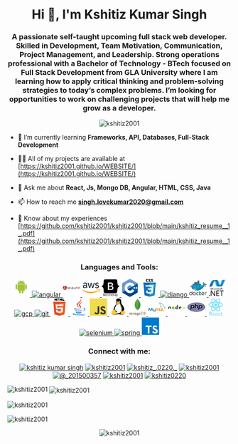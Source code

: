 <h1 align="center">Hi 👋, I'm Kshitiz Kumar Singh</h1>
<h3 align="center">A passionate self-taught upcoming full stack web developer. Skilled in Development, Team Motivation, Communication, Project Management, and Leadership. Strong operations professional with a Bachelor of Technology - BTech focused on Full Stack Development from GLA University where I am learning how to apply critical thinking and problem-solving strategies to today’s complex problems. I’m looking for opportunities to work on challenging projects that will help me grow as a developer.</h3>

<p align="center"> <img src="https://github-profile-trophy.vercel.app/?username=kshitiz2001" alt="kshitiz2001" /></a> </p>

- 🌱 I’m currently learning **Frameworks, API, Databases, Full-Stack Development**

- 👨‍💻 All of my projects are available at [https://kshitiz2001.github.io/WEBSITE/](https://kshitiz2001.github.io/WEBSITE/)

- 💬 Ask me about **React, Js, Mongo DB, Angular, HTML, CSS, Java**

- 📫 How to reach me **singh.lovekumar2020@gmail.com**

- 📄 Know about my experiences [https://github.com/kshitiz2001/kshitiz2001/blob/main/kshitiz_resume__1_.pdf](https://github.com/kshitiz2001/kshitiz2001/blob/main/kshitiz_resume__1_.pdf)

<h3 align="center">Languages and Tools:</h3>
<p align="center"> <a href="https://developer.android.com" target="_blank" rel="noreferrer"> <img src="https://raw.githubusercontent.com/devicons/devicon/master/icons/android/android-original-wordmark.svg" alt="android" width="40" height="40"/> </a> <a href="https://angular.io" target="_blank" rel="noreferrer"> <img src="https://angular.io/assets/images/logos/angular/angular.svg" alt="angular" width="40" height="40"/> </a> <a href="https://angular.io" target="_blank" rel="noreferrer"> <img src="https://raw.githubusercontent.com/devicons/devicon/master/icons/angularjs/angularjs-original-wordmark.svg" alt="angularjs" width="40" height="40"/> </a> <a href="https://aws.amazon.com" target="_blank" rel="noreferrer"> <img src="https://raw.githubusercontent.com/devicons/devicon/master/icons/amazonwebservices/amazonwebservices-original-wordmark.svg" alt="aws" width="40" height="40"/> </a> <a href="https://getbootstrap.com" target="_blank" rel="noreferrer"> <img src="https://raw.githubusercontent.com/devicons/devicon/master/icons/bootstrap/bootstrap-plain-wordmark.svg" alt="bootstrap" width="40" height="40"/> </a> <a href="https://www.w3schools.com/cpp/" target="_blank" rel="noreferrer"> <img src="https://raw.githubusercontent.com/devicons/devicon/master/icons/cplusplus/cplusplus-original.svg" alt="cplusplus" width="40" height="40"/> </a> <a href="https://www.w3schools.com/css/" target="_blank" rel="noreferrer"> <img src="https://raw.githubusercontent.com/devicons/devicon/master/icons/css3/css3-original-wordmark.svg" alt="css3" width="40" height="40"/> </a> <a href="https://www.djangoproject.com/" target="_blank" rel="noreferrer"> <img src="https://cdn.worldvectorlogo.com/logos/django.svg" alt="django" width="40" height="40"/> </a> <a href="https://www.docker.com/" target="_blank" rel="noreferrer"> <img src="https://raw.githubusercontent.com/devicons/devicon/master/icons/docker/docker-original-wordmark.svg" alt="docker" width="40" height="40"/> </a> <a href="https://dotnet.microsoft.com/" target="_blank" rel="noreferrer"> <img src="https://raw.githubusercontent.com/devicons/devicon/master/icons/dot-net/dot-net-original-wordmark.svg" alt="dotnet" width="40" height="40"/> </a> <a href="https://cloud.google.com" target="_blank" rel="noreferrer"> <img src="https://www.vectorlogo.zone/logos/google_cloud/google_cloud-icon.svg" alt="gcp" width="40" height="40"/> </a> <a href="https://git-scm.com/" target="_blank" rel="noreferrer"> <img src="https://www.vectorlogo.zone/logos/git-scm/git-scm-icon.svg" alt="git" width="40" height="40"/> </a> <a href="https://www.w3.org/html/" target="_blank" rel="noreferrer"> <img src="https://raw.githubusercontent.com/devicons/devicon/master/icons/html5/html5-original-wordmark.svg" alt="html5" width="40" height="40"/> </a> <a href="https://www.java.com" target="_blank" rel="noreferrer"> <img src="https://raw.githubusercontent.com/devicons/devicon/master/icons/java/java-original.svg" alt="java" width="40" height="40"/> </a> <a href="https://developer.mozilla.org/en-US/docs/Web/JavaScript" target="_blank" rel="noreferrer"> <img src="https://raw.githubusercontent.com/devicons/devicon/master/icons/javascript/javascript-original.svg" alt="javascript" width="40" height="40"/> </a> <a href="https://www.linux.org/" target="_blank" rel="noreferrer"> <img src="https://raw.githubusercontent.com/devicons/devicon/master/icons/linux/linux-original.svg" alt="linux" width="40" height="40"/> </a> <a href="https://www.mongodb.com/" target="_blank" rel="noreferrer"> <img src="https://raw.githubusercontent.com/devicons/devicon/master/icons/mongodb/mongodb-original-wordmark.svg" alt="mongodb" width="40" height="40"/> </a> <a href="https://www.mysql.com/" target="_blank" rel="noreferrer"> <img src="https://raw.githubusercontent.com/devicons/devicon/master/icons/mysql/mysql-original-wordmark.svg" alt="mysql" width="40" height="40"/> </a> <a href="https://nodejs.org" target="_blank" rel="noreferrer"> <img src="https://raw.githubusercontent.com/devicons/devicon/master/icons/nodejs/nodejs-original-wordmark.svg" alt="nodejs" width="40" height="40"/> </a> <a href="https://www.php.net" target="_blank" rel="noreferrer"> <img src="https://raw.githubusercontent.com/devicons/devicon/master/icons/php/php-original.svg" alt="php" width="40" height="40"/> </a> <a href="https://reactjs.org/" target="_blank" rel="noreferrer"> <img src="https://raw.githubusercontent.com/devicons/devicon/master/icons/react/react-original-wordmark.svg" alt="react" width="40" height="40"/> </a> <a href="https://www.selenium.dev" target="_blank" rel="noreferrer"> <img src="https://raw.githubusercontent.com/detain/svg-logos/780f25886640cef088af994181646db2f6b1a3f8/svg/selenium-logo.svg" alt="selenium" width="40" height="40"/> </a> <a href="https://spring.io/" target="_blank" rel="noreferrer"> <img src="https://www.vectorlogo.zone/logos/springio/springio-icon.svg" alt="spring" width="40" height="40"/> </a> <a href="https://www.typescriptlang.org/" target="_blank" rel="noreferrer"> <img src="https://raw.githubusercontent.com/devicons/devicon/master/icons/typescript/typescript-original.svg" alt="typescript" width="40" height="40"/> </a> </p>

<h3 align="center">Connect with me:</h3>
<p align="center">
<a href="https://dev.to/kshitiz kumar singh" target="blank"><img align="center" src="https://raw.githubusercontent.com/rahuldkjain/github-profile-readme-generator/master/src/images/icons/Social/devto.svg" alt="kshitiz kumar singh" height="30" width="40" /></a>
<a href="https://linkedin.com/in/kshitiz2001" target="blank"><img align="center" src="https://raw.githubusercontent.com/rahuldkjain/github-profile-readme-generator/master/src/images/icons/Social/linked-in-alt.svg" alt="kshitiz2001" height="30" width="40" /></a>
<a href="https://instagram.com/kshitiz_.0220._" target="blank"><img align="center" src="https://raw.githubusercontent.com/rahuldkjain/github-profile-readme-generator/master/src/images/icons/Social/instagram.svg" alt="kshitiz_.0220._" height="30" width="40" /></a>
<a href="https://www.codechef.com/users/kshitiz2001" target="blank"><img align="center" src="https://cdn.jsdelivr.net/npm/simple-icons@3.1.0/icons/codechef.svg" alt="kshitiz2001" height="30" width="40" /></a>
<a href="https://www.hackerrank.com/_201500357" target="blank"><img align="center" src="https://raw.githubusercontent.com/rahuldkjain/github-profile-readme-generator/master/src/images/icons/Social/hackerrank.svg" alt="@_201500357" height="30" width="40" /></a>
<a href="https://codeforces.com/profile/kshitiz2001" target="blank"><img align="center" src="https://raw.githubusercontent.com/rahuldkjain/github-profile-readme-generator/master/src/images/icons/Social/codeforces.svg" alt="kshitiz2001" height="30" width="40" /></a>
<a href="https://www.leetcode.com/kshitiz0220" target="blank"><img align="center" src="https://raw.githubusercontent.com/rahuldkjain/github-profile-readme-generator/master/src/images/icons/Social/leet-code.svg" alt="kshitiz0220" height="30" width="40" /></a>
</p>
<p><img align="left" src="https://github-readme-stats.vercel.app/api/top-langs?username=kshitiz2001&show_icons=true&locale=en&layout=compact" alt="kshitiz2001" /></p>

<p>&nbsp;<img align="center" src="https://github-readme-stats.vercel.app/api?username=kshitiz2001&show_icons=true&locale=en" alt="kshitiz2001" /></p>

<p><img align="center" src="https://github-readme-streak-stats.herokuapp.com/?user=kshitiz2001&" alt="kshitiz2001" ></p>
<p><img align="center" src="https://holopin.me/kshitiz2001" alt="kshitiz2001" ></p>
<p align="center"> <img src="https://komarev.com/ghpvc/?username=kshitiz2001&label=Profile%20views&color=0e75b6&style=flat" alt="kshitiz2001" /> </p>
